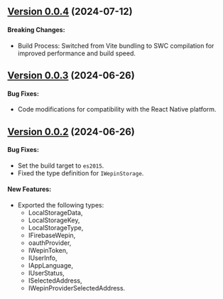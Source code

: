 ## [Version 0.0.4](https://www.npmjs.com/package/@wepin/storage-js/v/0.0.4) (2024-07-12)

#### Breaking Changes:
 - Build Process: Switched from Vite bundling to SWC compilation for improved performance and build speed.

## [Version 0.0.3](https://www.npmjs.com/package/@wepin/storage-js/v/0.0.2) (2024-06-26)

#### Bug Fixes:

- Code modifications for compatibility with the React Native platform.

## [Version 0.0.2](https://www.npmjs.com/package/@wepin/storage-js/v/0.0.2) (2024-06-26)

#### Bug Fixes:

- Set the build target to `es2015`.
- Fixed the type definition for `IWepinStorage`.

#### New Features:
- Exported the following types:
  - LocalStorageData,
  - LocalStorageKey,
  - LocalStorageType,
  - IFirebaseWepin,
  - oauthProvider,
  - IWepinToken,
  - IUserInfo,
  - IAppLanguage,
  - IUserStatus,
  - ISelectedAddress,
  - IWepinProviderSelectedAddress.